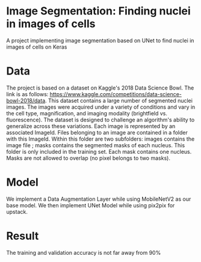# Image Segmentation: Finding nuclei in images of cells
A project implementing image segmentation based on UNet to find nuclei in images of cells on Keras

# Data
The project is based on a dataset on Kaggle's 2018 Data Science Bowl. The link is as follows: https://www.kaggle.com/competitions/data-science-bowl-2018/data. This dataset contains a large number of segmented nuclei images. The images were acquired under a variety of conditions and vary in the cell type, magnification, and imaging modality (brightfield vs. fluorescence). The dataset is designed to challenge an algorithm's ability to generalize across these variations. Each image is represented by an associated ImageId. Files belonging to an image are contained in a folder with this ImageId. Within this folder are two subfolders: images contains the image file ; masks contains the segmented masks of each nucleus. This folder is only included in the training set. Each mask contains one nucleus. Masks are not allowed to overlap (no pixel belongs to two masks).

# Model
We implement a Data Augmentation Layer while using MobileNetV2 as our base model. We then implement UNet Model while using pix2pix for upstack.

# Result 
The training and validation accuracy is not far away from 90%
